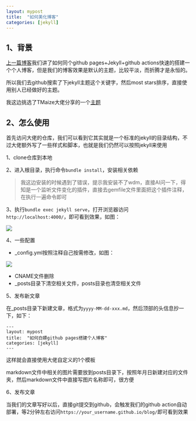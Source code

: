 ```yaml
---
layout: mypost
title:  "如何美化博客"
categories: [jekyll]
---
```


## 1、背景
[上一篇博客](https://gujiangfei1221.github.io/blog/posts/2024/09/22/%E5%A6%82%E4%BD%95%E7%99%BD%E5%AB%96github-pages%E6%90%AD%E5%BB%BA%E4%B8%AA%E4%BA%BA%E5%8D%9A%E5%AE%A2.html)我们讲了如何同个github pages+Jekyll+github actions快速的搭建一个个人博客，但是我们的博客效果是默认的主题，比较平淡，而折腾才是永恒的。

所以我们去github搜索了下jekyll主题这个关键字，然后most stars排序，直接使用别人已经做好的主题。

我这边挑选了TMaize大佬分享的一个[主题](https://github.com/TMaize/tmaize-blog)

## 2、怎么使用
首先访问大佬的仓库，我们可以看到它其实就是一个标准的jekyll的目录结构，不过大佬额外写了一些样式和脚本，也就是我们仍然可以按照jekyll来使用

1、clone仓库到本地

2、进入根目录，执行命令`bundle install`，安装相关依赖

> 我这边安装的时候遇到了错误，提示我安装不了wdm，直接AI问一下，得知是一个监听文件变化的插件，直接去gemfile文件里面把这个插件注释，在执行一遍命令即可

3、执行`bundle exec jekyll serve`，打开浏览器访问`http://localhost:4000/`，即可看到效果，如图：

![](1.png)

4、一些配置

* _config.yml按照注释自己按需修改，如图：

![](2.png)

* CNAME文件删除
* _posts目录下清空相关文件，posts目录也清空相关文件

5、发布新文章

在_posts目录下新建文章，格式为`yyyy-MM-dd-xxx.md`，然后顶部的头信息抄一下，如下：
```angular2html
---
layout: mypost
title:  "如何白嫖github pages搭建个人博客"
categories: [jekyll]
---
```
这样就会直接使用大佬自定义的1个模板

markdown文件中相关的图片需要放到posts目录下，按照年月日新建对应的文件夹，然后markdown文件中直接写图片名称即可，很方便

6、发布文章

当我们的文章写好以后，直接git提交到github，会触发我们的github action自动部署，等2分钟左右访问`https://your_username.github.io/blog/`即可看到效果


